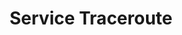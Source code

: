 ---
layout: page
title: Service Traceroute
description: "Tracing paths of application flows"
# img: assets/img/tr.png
importance: 5
category: Projects
redirect: https://github.com/inria-muse/service-traceroute
tags: [software]
# agencies: [ANR]
---